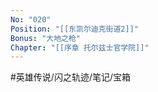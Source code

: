 ```yaml
---
No: "020"
Position: "[[东凯尔迪克街道2]]"
Bonus: "大地之枪"
Chapter: "[[序章 托尔兹士官学院]]"
---
```


#英雄传说/闪之轨迹/笔记/宝箱